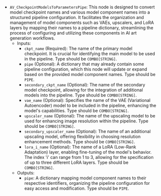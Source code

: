 - `AV_CheckpointModelsToParametersPipe`: This node is designed to convert model checkpoint names and various model component names into a structured pipeline configuration. It facilitates the organization and management of model components such as VAEs, upscalers, and LoRA layers by mapping their names to a pipeline dictionary, streamlining the process of configuring and utilizing these components in AI art generation workflows.
    - Inputs:
        - `ckpt_name` (Required): The name of the primary model checkpoint. It is crucial for identifying the main model to be used in the pipeline. Type should be `COMBO[STRING]`.
        - `pipe` (Optional): A dictionary that may already contain some pipeline configuration, which this node will update or expand based on the provided model component names. Type should be `PIPE`.
        - `secondary_ckpt_name` (Optional): The name of the secondary model checkpoint, allowing for the integration of additional models into the pipeline. Type should be `COMBO[STRING]`.
        - `vae_name` (Optional): Specifies the name of the VAE (Variational Autoencoder) model to be included in the pipeline, enhancing the model's capabilities. Type should be `COMBO[STRING]`.
        - `upscaler_name` (Optional): The name of the upscaling model to be used for enhancing image resolution within the pipeline. Type should be `COMBO[STRING]`.
        - `secondary_upscaler_name` (Optional): The name of an additional upscaling model, offering flexibility in choosing resolution enhancement methods. Type should be `COMBO[STRING]`.
        - `lora_i_name` (Optional): The name of a LoRA (Low-Rank Adaptation) layer, enabling fine-tuning of the model's behavior. The index 'i' can range from 1 to 3, allowing for the specification of up to three different LoRA layers. Type should be `COMBO[STRING]`.
    - Outputs:
        - `pipe`: A dictionary mapping model component names to their respective identifiers, organizing the pipeline configuration for easy access and modification. Type should be `PIPE`.
